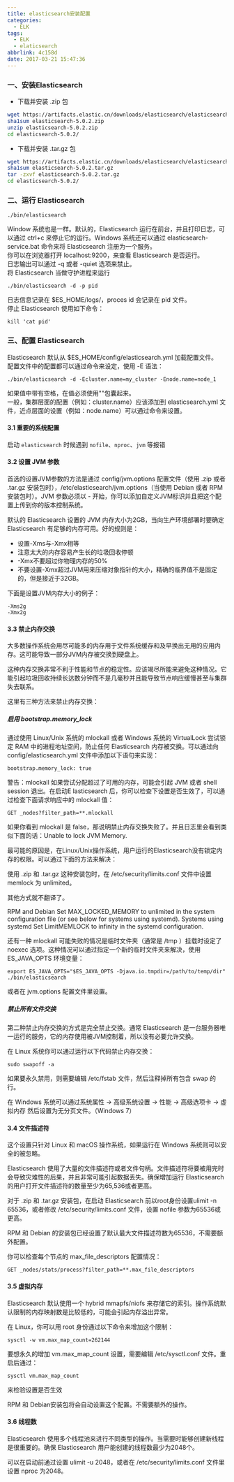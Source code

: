 ```yaml
---
title: elasticsearch安装配置
categories:
  - ELK
tags:
  - ELK
  - elaticsearch
abbrlink: 4c158d
date: 2017-03-21 15:47:36
---
```

### 一、安装Elasticsearch
- 下载并安装 .zip 包
```sh
wget https://artifacts.elastic.cn/downloads/elasticsearch/elasticsearch-5.0.2.zip
sha1sum elasticsearch-5.0.2.zip
unzip elasticsearch-5.0.2.zip
cd elasticsearch-5.0.2/
```
- 下载并安装 .tar.gz 包
```sh
wget https://artifacts.elastic.cn/downloads/elasticsearch/elasticsearch-5.0.2.tar.gz
sha1sum elasticsearch-5.0.2.tar.gz
tar -zxvf elasticsearch-5.0.2.tar.gz
cd elasticsearch-5.0.2/
```
<!-- more -->
### 二、运行 Elasticsearch
```
./bin/elasticsearch
```
Window 系统也是一样。默认的，Elasticsearch 运行在前台，并且打印日志，可以通过 ctrl+c 来停止它的运行。Windows 系统还可以通过 elasticsearch-service.bat 命令来将 Elasticsearch 注册为一个服务。  
你可以在浏览器打开 localhost:9200，来查看 Elasticsearch 是否运行。  
日志输出可以通过 -q 或者 -quiet 选项来禁止。  
将 Elasticsearch 当做守护进程来运行
```
./bin/elasticsearch -d -p pid
```
日志信息记录在 $ES_HOME/logs/，proces id 会记录在 pid 文件。  
停止 Elasticsearch 使用如下命令：
```
kill 'cat pid'
```

### 三、配置 Elasticsearch
Elasticsearch 默认从 $ES_HOME/config/elasticsearch.yml 加载配置文件。  
配置文件中的配置都可以通过命令来设定，使用 -E 语法：
```
./bin/elasticsearch -d -Ecluster.name=my_cluster -Enode.name=node_1
```
如果值中带有空格，在值必须使用""包囊起来。  
一般，集群层面的配置（例如：cluster.name）应该添加到 elasticsearch.yml 文件，近点层面的设置（例如：node.name）可以通过命令来设置。

#### 3.1 重要的系统配置  
启动 `elasticsearch` 时候遇到 `nofile`、`nproc`、`jvm` 等报错

#### 3.2 设置 JVM 参数
首选的设置JVM参数的方法是通过 config/jvm.options 配置文件（使用 .zip 或者 .tar.gz 安装包时），/etc/elasticsearch/jvm.options（当使用 Debian 或者 RPM 安装包时）。JVM 参数必须以 - 开始，你可以添加自定义JVM标识并且把这个配置上传到你的版本控制系统。

默认的 Elasticsearch 设置的 JVM 内存大小为2GB，当向生产环境部署时要确定 Elasticsearch 有足够的内存可用。好的规则是：

- 设置-Xms与-Xmx相等
- 注意太大的内存容易产生长的垃圾回收停顿
- -Xmx不要超过你物理内存的50%
- 不要设置-Xmx超过JVM用来压缩对象指针的大小，精确的临界值不是固定的，但是接近于32GB。  

下面是设置JVM内存大小的例子：
```
-Xms2g 
-Xmx2g
```

#### 3.3 禁止内存交换
大多数操作系统会用尽可能多的内存用于文件系统缓存和及早换出无用的应用内存。这可能导致一部分JVM内存被交换到硬盘上。

这种内存交换非常不利于性能和节点的稳定性。应该竭尽所能来避免这种情况。它能引起垃圾回收持续长达数分钟而不是几毫秒并且能导致节点响应缓慢甚至与集群失去联系。

这里有三种方法来禁止内存交换：  

##### 启用 bootstrap.memory_lock  
通过使用 Linux/Unix 系统的 mlockall 或者 Windows 系统的 VirtualLock 尝试锁定 RAM 中的进程地址空间，防止任何 Elasticsearch 内存被交换。可以通过向 config/elasticsearch.yml 文件中添加以下语句来实现：
```
bootstrap.memory_lock: true
```
警告：mlockall 如果尝试分配超过了可用的内存，可能会引起 JVM 或者 shell session 退出。在启动E lasticsearch 后，你可以检查下设置是否生效了，可以通过检查下面请求响应中的 mlockall 值：
```
GET _nodes?filter_path=**.mlockall
```
如果你看到 mlockall 是 false，那说明禁止内存交换失败了。并且日志里会看到类似下面的话：Unable to lock JVM Memory.

最可能的原因是，在Linux/Unix操作系统，用户运行的Elasticsearch没有锁定内存的权限。可以通过下面的方法来解决：

使用 .zip 和 .tar.gz 这种安装包时，在 /etc/security/limits.conf 文件中设置 memlock 为 unlimited。

其他方式就不翻译了。

RPM and Debian
Set MAX_LOCKED_MEMORY to unlimited in the system configuration file (or see below for systems using systemd).
Systems using systemd
Set LimitMEMLOCK to infinity in the systemd configuration.

还有一种 mlockall 可能失败的情况是临时文件夹（通常是 /tmp ）挂载时设定了 noexec 选项。这种情况可以通过指定一个新的临时文件夹来解决，使用 ES_JAVA_OPTS 环境变量：
```
export ES_JAVA_OPTS="$ES_JAVA_OPTS -Djava.io.tmpdir=/path/to/temp/dir"
./bin/elasticsearch
```
或者在 jvm.options 配置文件里设置。  

##### 禁止所有文件交换  
第二种禁止内存交换的方式是完全禁止交换。通常 Elasticsearch 是一台服务器唯一运行的服务，它的内存使用被JVM控制着，所以没有必要允许交换。

在 Linux 系统你可以通过运行以下代码禁止内存交换：
```
sudo swapoff -a
```
如果要永久禁用，则需要编辑 /etc/fstab 文件，然后注释掉所有包含 swap 的行。

在 Windows 系统可以通过系统属性 → 高级系统设置 → 性能 → 高级选项卡 → 虚拟内存 然后设置为无分页文件。（Windows 7）

#### 3.4 文件描述符
这个设置只针对 Linux 和 macOS 操作系统，如果运行在 Windows 系统则可以安全的被忽略。

Elasticsearch 使用了大量的文件描述符或者文件句柄。文件描述符将要被用完时会导致灾难性的后果，并且非常可能引起数据丢失。确保增加运行 Elasticsearch 的用户打开文件描述符的数量至少为65,536或者更高。

对于 .zip 和 .tar.gz 安装包，在启动 Elasticsearch 前以root身份设置ulimit -n 65536，或者修改 /etc/security/limits.conf 文件，设置 nofile 参数为65536或更高。

RPM 和 Debian 的安装包已经设置了默认最大文件描述符数为65536，不需要额外配置。

你可以检查每个节点的 max_file_descriptors 配置情况：
```
GET _nodes/stats/process?filter_path=**.max_file_descriptors
```

#### 3.5 虚拟内存
Elasticsearch 默认使用一个 hybrid mmapfs/niofs 来存储它的索引。操作系统默认限制的内存映射数是比较低的，可能会引起内存溢出异常。

在 Linux，你可以用 root 身份通过以下命令来增加这个限制：
```
sysctl -w vm.max_map_count=262144
```
要想永久的增加 vm.max_map_count 设置，需要编辑 /etc/sysctl.conf 文件。重启后通过：
```
sysctl vm.max_map_count
```
来检验设置是否生效

RPM 和 Debian安装包将会自动设置这个配置。不需要额外的操作。

#### 3.6 线程数
Elasticsearch 使用多个线程池来进行不同类型的操作。当需要时能够创建新线程是很重要的。确保 Elasticsearch 用户能创建的线程数最少为2048个。

可以在启动前通过设置 ulimit -u 2048，或者在 /etc/security/limits.conf 文件里设置 nproc 为2048。
